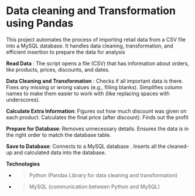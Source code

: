 # Data cleaning and Transformation using Pandas

This project automates the process of importing retail data from a CSV file into a MySQL database. It handles data cleaning, transformation, and efficient insertion to prepare the data for analysis

**Read Data** : 
The script opens a file (CSV) that has information about orders, like products, prices, discounts, and dates.

**Data Cleaning and Transformation** :
Checks if all important data is there.
Fixes any missing or wrong values (e.g., filling blanks).
Simplifies column names to make them easier to work with (like replacing spaces with underscores). 

**Calculate Extra Information**:
Figures out how much discount was given on each product. 
Calculates the final price (after discount). 
Finds out the profit 

**Prepare for Database**: Removes unnecessary details. Ensures the data is in the right order to match the database table. 

**Save to Database**: Connects to a MySQL database . 
Inserts all the cleaned-up and calculated data into the database.

**Technologies** 
- > Python (Pandas Library for data cleaning and transformation) 
- > MySQL (communication between Python and MySQL)
